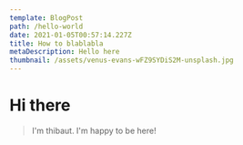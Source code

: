 ```yaml
---
template: BlogPost
path: /hello-world
date: 2021-01-05T00:57:14.227Z
title: How to blablabla
metaDescription: Hello here
thumbnail: /assets/venus-evans-wFZ9SYDiS2M-unsplash.jpg
---
```

# Hi there

> I'm thibaut. I'm happy to be here!

